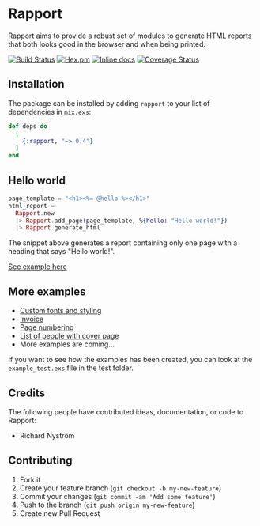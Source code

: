 # Rapport

Rapport aims to provide a robust set of modules to generate HTML reports that both looks good in the browser and when being printed.

[![Build Status](https://travis-ci.org/ricn/rapport.png?branch=master)](https://travis-ci.org/ricn/rapport)
[![Hex.pm](https://img.shields.io/hexpm/v/rapport.svg)](https://hex.pm/packages/rapport)
[![Inline docs](http://inch-ci.org/github/ricn/rapport.svg?branch=master)](http://inch-ci.org/github/ricn/rapport)
[![Coverage Status](https://coveralls.io/repos/github/ricn/rapport/badge.svg?branch=master)](https://coveralls.io/github/ricn/rapport?branch=master)

## Installation

The package can be installed
by adding `rapport` to your list of dependencies in `mix.exs`:

```elixir
def deps do
  [
    {:rapport, "~> 0.4"}
  ]
end
```

## Hello world

```elixir
page_template = "<h1><%= @hello %></h1>"
html_report =
  Rapport.new
  |> Rapport.add_page(page_template, %{hello: "Hello world!"})
  |> Rapport.generate_html
```

The snippet above generates a report containing only one page with a heading that says "Hello world!".

[See example here](https://rawgit.com/ricn/rapport/master/examples/hello.html)

## More examples
  * [Custom fonts and styling](https://rawgit.com/ricn/rapport/master/examples/custom_fonts_and_styles.html)
  * [Invoice](https://rawgit.com/ricn/rapport/master/examples/invoice.html)
  * [Page numbering](https://rawgit.com/ricn/rapport/master/examples/page_numbering.html)
  * [List of people with cover page](https://rawgit.com/ricn/rapport/master/examples/list_of_people.html)
  * More examples are coming...

If you want to see how the examples has been created, you can look at the `example_test.exs` file in the test folder.

## Credits

The following people have contributed ideas, documentation, or code to Rapport:

* Richard Nyström

## Contributing

1. Fork it
2. Create your feature branch (`git checkout -b my-new-feature`)
3. Commit your changes (`git commit -am 'Add some feature'`)
4. Push to the branch (`git push origin my-new-feature`)
5. Create new Pull Request
